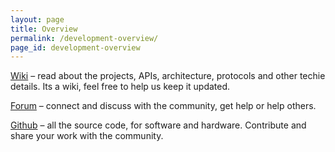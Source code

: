 ```yaml
---
layout: page
title: Overview
permalink: /development-overview/
page_id: development-overview
---
```


[Wiki](//wiki.bitcraze.io) – read about the projects, APIs, architecture, protocols and other techie details. Its a wiki, feel free to help us keep it updated.

[Forum](//forum.bitcraze.io) – connect and discuss with the community, get help or help others.

[Github](https://github.com/bitcraze) – all the source code, for software and hardware. Contribute and share your work with the community.
